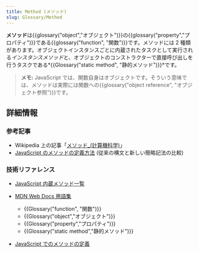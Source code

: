 ```yaml
---
title: Method (メソッド)
slug: Glossary/Method
---
```


**メソッド**は{{glossary("object","オブジェクト")}}の{{glossary("property","プロパティ")}}である{{glossary("function", "関数")}}です。メソッドには 2 種類があります。オブジェクトインスタンスごとに内蔵されたタスクとして実行される*インスタンスメソッド*と、オブジェクトのコンストラクターで直接呼び出しを行うタスクである*{{Glossary("static method", "静的メソッド")}}*です。

> **メモ:** JavaScript では、関数自身はオブジェクトです。そういう意味では、メソッドは実際には関数への{{glossary("object reference", "オブジェクト参照")}}です。

## 詳細情報

### 参考記事

- Wikipedia 上の記事「[メソッド\_(計算機科学)](<https://ja.wikipedia.org/wiki/メソッド_(計算機科学)>)」
- [JavaScript のメソッドの定義方法](/ja/docs/Web/JavaScript/Reference/Functions/Method_definitions) (従来の構文と新しい簡略記法の比較)

### 技術リファレンス

- [JavaScript 内蔵メソッド一覧](/ja/docs/Web/JavaScript/Reference/Methods_Index)

<!---->

- [MDN Web Docs 用語集](/ja/docs/Glossary)

  - {{Glossary("function", "関数")}}
  - {{Glossary("object","オブジェクト")}}
  - {{Glossary("property","プロパティ")}}
  - {{Glossary("static method","静的メソッド")}}

- [JavaScript でのメソッドの定義](/ja/docs/Web/JavaScript/Reference/Functions/Method_definitions)
